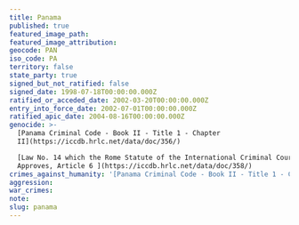 ```yaml
---
title: Panama
published: true
featured_image_path:
featured_image_attribution:
geocode: PAN
iso_code: PA
territory: false
state_party: true
signed_but_not_ratified: false
signed_date: 1998-07-18T00:00:00.000Z
ratified_or_acceded_date: 2002-03-20T00:00:00.000Z
entry_into_force_date: 2002-07-01T00:00:00.000Z
ratified_apic_date: 2004-08-16T00:00:00.000Z
genocide: >-
  [Panama Criminal Code - Book II - Title 1 - Chapter
  II](https://iccdb.hrlc.net/data/doc/356/)

  [Law No. 14 which the Rome Statute of the International Criminal Court
  Approves, Article 6 ](https://iccdb.hrlc.net/data/doc/358/)
crimes_against_humanity: '[Panama Criminal Code - Book II - Title 1 - Chapter II](https://iccdb.hrlc.net/data/doc/356/) [Law No. 14 which the Rome Statute of the International Criminal Court Approves, Article 7](https://iccdb.hrlc.net/data/doc/358/)'
aggression:
war_crimes:
note:
slug: panama
---
```



